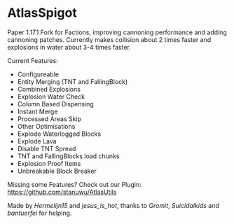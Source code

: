 AtlasSpigot
==========================

Paper 1.17.1 Fork for Factions, improving cannoning performance and adding cannoning patches.
Currently makes collision about 2 times faster and explosions in water about 3-4 times faster.

Current Features:
- Configureable
- Entity Merging (TNT and FallingBlock)
- Combined Explosions
- Explosion Water Check
- Column Based Dispensing
- Instant Merge
- Processed Areas Skip
- Other Optimisations
- Explode Waterlogged Blocks
- Explode Lava
- Disable TNT Spread
- TNT and FallingBlocks load chunks
- Explosion Proof Items
- Unbreakable Block Breaker

Missing some Features?
Check out our Plugin:
https://github.com/stanuwu/AtlasUtils

Made by _Hermelijn15_ and _jesus_is_hot_, thanks to _Gromit_, _Suicidalkids_ and _bantuerfei_ for helping.
